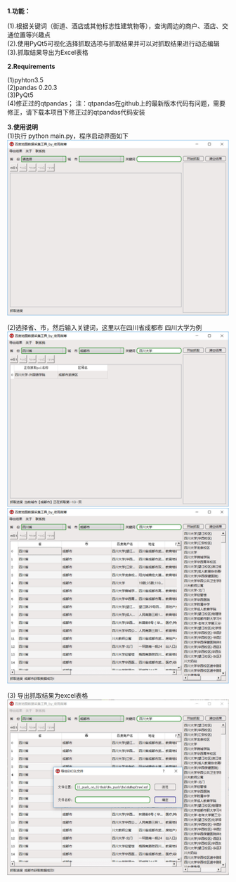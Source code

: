 
**1.功能：**  

(1).根据关键词（街道、酒店或其他标志性建筑物等），查询周边的商户、酒店、交通位置等兴趣点  
(2).使用PyQt5可视化选择抓取选项与抓取结果并可以对抓取结果进行动态编辑  
(3).抓取结果导出为Excel表格  

**2.Requirements**  

(1)pyhton3.5  
(2)pandas 0.20.3  
(3)PyQt5  
(4)修正过的qtpandas； 注：qtpandas在github上的最新版本代码有问题，需要修正，请下载本项目下修正过的qtpandas代码安装  



**3.使用说明**  
(1)执行 python main.py，程序启动界面如下  
![Alt text](./resource/image/启动界面.jpg)

(2)选择省、市，然后输入关键词，这里以在四川省成都市 四川大学为例  
![Alt text](./resource/image/抓取时界面.jpg)
![Alt text](./resource/image/抓取结果.jpg)

(3) 导出抓取结果为excel表格  
![Alt text](./resource/image/导出结果界面.jpg)

